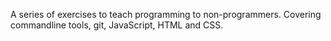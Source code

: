 A series of exercises to teach programming to non-programmers. Covering commandline tools, git, JavaScript, HTML and CSS.
